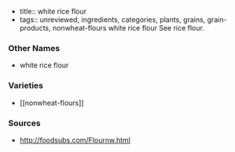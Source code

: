 - title:: white rice flour
- tags:: unreviewed, ingredients, categories, plants, grains, grain-products, nonwheat-flours
white rice flour See rice flour.

### Other Names

* white rice flour

### Varieties

* [[nonwheat-flours]]

### Sources
* http://foodsubs.com/Flournw.html
